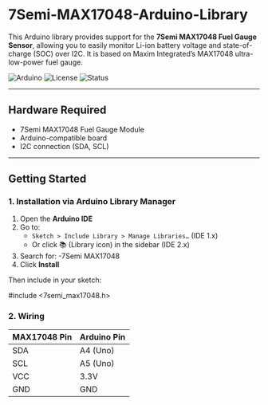 # 7Semi-MAX17048-Arduino-Library

This Arduino library provides support for the **7Semi MAX17048 Fuel Gauge Sensor**, allowing you to easily monitor Li-ion battery voltage and state-of-charge (SOC) over I2C. It is based on Maxim Integrated’s MAX17048 ultra-low-power fuel gauge.

![Arduino](https://img.shields.io/badge/platform-arduino-blue.svg)
![License](https://img.shields.io/badge/license-MIT-green.svg)
![Status](https://img.shields.io/badge/status-active-brightgreen.svg)

---

## Hardware Required

- 7Semi MAX17048 Fuel Gauge Module  
- Arduino-compatible board  
- I2C connection (SDA, SCL)  

---

## Getting Started

### 1. Installation via Arduino Library Manager

1. Open the **Arduino IDE**
2. Go to:
   - `Sketch > Include Library > Manage Libraries…` (IDE 1.x)  
   - Or click 📚 (Library icon) in the sidebar (IDE 2.x)
3. Search for:
   -7Semi MAX17048
4. Click **Install**

Then include in your sketch:

#include <7semi_max17048.h>

### 2. Wiring

| MAX17048 Pin | Arduino Pin |
| ------------ | ----------- |
| SDA          | A4 (Uno)    |
| SCL          | A5 (Uno)    |
| VCC          | 3.3V        |
| GND          | GND         |

  
